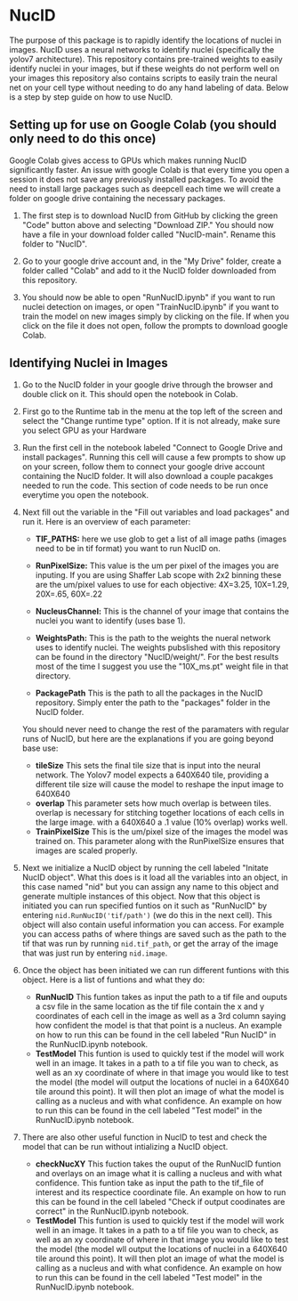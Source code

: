 # NucID
The purpose of this package is to rapidly identify the locations of nuclei in images. NucID uses a neural networks to identify nuclei 
(specifically the yolov7 architecture). This repository contains pre-trained weights to easily identify nuclei in your images, but if these weights do not
perform well on your images this repository also contains scripts to easily train the neural net on your cell type without needing to do any hand labeling of data.
Below is a step by step guide on how to use NucID.

## Setting up for use on Google Colab (you should only need to do this once)
Google Colab gives access to GPUs which makes running NucID significantly faster. An issue with google Colab is that every time you open a session
it does not save any previously installed packages. To avoid the need to install large packages such as deepcell each time we will create a folder
on google drive containing the necessary packages.

1. The first step is to download NucID from GitHub by clicking the green "Code" button above and selecting "Download ZIP." You should now have a file in your download folder called "NucID-main". Rename this folder to "NucID".

2. Go to your google drive account and, in the "My Drive" folder, create a folder called "Colab" and add to it the NucID folder downloaded from this repository.

3. You should now be able to open "RunNucID.ipynb" if you want to run nuclei detection on images, or open "TrainNucID.ipynb" if you want to train the model on new images
simply by clicking on the file. If when you click on the file it does not open, follow the prompts to download google Colab. 

## Identifying Nuclei in Images
1. Go to the NucID folder in your google drive through the browser and double click on it. This should open the notebook in Colab.

2. First go to the Runtime tab in the menu at the top left of the screen and select the "Change runtime type" option. If it is not already, make sure you select GPU as your Hardware

3. Run the first cell in the notebook labeled "Connect to Google Drive and install packages". Running this cell will cause a few prompts to show up on your screen, follow them to connect your google drive account containing the NucID folder. It will also download a couple pacakges needed to run the code. This section of code needs to be run once everytime you open the notebook.

4. Next fill out the variable in the "Fill out variables and load packages" and run it. Here is an overview of each parameter:
   
   - **TIF_PATHS:** here we use glob to get a list of all image paths (images need to be in tif format) you want to run NucID on.
   - **RunPixelSize:** This value is the um per pixel of the images you are inputing. If you are using Shaffer Lab scope with 2x2 binning these are the
um/pixel values to use for each objective: 4X=3.25, 10X=1.29, 20X=.65, 60X=.22 

   - **NucleusChannel:** This is the channel of your image that contains the nuclei you want to identify (uses base 1).
   - **WeightsPath:** This is the path to the weights the nueral network uses to identify nuclei. The weights pubslished with this repository can be found in the directory "NucID/weight/". For the best results most of the time I suggest you use the "10X_ms.pt" weight file in that directory.
   - **PackagePath** This is the path to all the packages in the NucID repository. Simply enter the path to the "packages" folder in the NucID folder.
   
   You should never need to change the rest of the paramaters with regular runs of NucID, but here are the explanations if you are going beyond base use:
   - **tileSize** This sets the final tile size that is input into the neural network. The Yolov7 model expects a 640X640 tile, providing a different tile size will cause the model to reshape the input image to 640X640
   - **overlap** This parameter sets how much overlap is between tiles. overlap is necessary for stitching together locations of each cells in the large image. with a 640X640 a .1 value (10% overlap) works well.
   - **TrainPixelSize** This is the um/pixel size of the images the model was trained on. This parameter along with the RunPixelSize ensures that images are scaled properly.
 
5. Next we initialize a NucID object by running the cell labeled "Initate NucID object". What this does is it load all the variables into an object, in this case named "nid" but you can assign any name to this object and generate multiple instances of this object. Now that this object is initiated you can run specified funtios on it such as "RunNucID" by entering `nid.RunNucID('tif/path')` (we do this in the next cell). This object will also contain useful
information you can access. For example you can access paths of where things are saved such as the path to the tif that was run by running `nid.tif_path`, or get the array of the image that was just run by entering `nid.image`.

6. Once the object has been initiated we can run different funtions with this object. Here is a list of funtions and what they do:
   - **RunNucID** This funtion takes as input the path to a tif file and ouputs a csv file in the same location as the tif file contain the x and y coordinates of each cell in the image as well as a 3rd column saying how confident the model is that that point is a nucleus. An example on how to run this can be found in the cell labeled "Run NucID" in the RunNucID.ipynb notebook.
   - **TestModel** This funtion is used to quickly test if the model will work well in an image. It takes in a path to a tif file you wan to check, as well as an xy coordinate of where in that image you would like to test the model (the model will output the locations of nuclei in a 640X640 tile around this point). It will then plot an image of what the model is calling as a nucleus and with what confidence. An example on how to run this can be found in the cell labeled "Test model" in the RunNucID.ipynb notebook.
   
7. There are also other useful function in NucID to test and check the model that can be run without intializing a NucID object.
   - **checkNucXY** This fuction takes the ouput of the RunNucID funtion and overlays on an image what it is calling a nucleus and with what confidence. This funtion take as input the path to the tif_file of interest and its respectice coordinate file. An example on how to run this can be found in the cell labeled "Check if output coodinates are correct" in the RunNucID.ipynb notebook.
   - **TestModel** This funtion is used to quickly test if the model will work well in an image. It takes in a path to a tif file you wan to check, as well as an xy coordinate of where in that image you would like to test the model (the model wll output the locations of nuclei in a 640X640 tile around this point). It will then plot an image of what the model is calling as a nucleus and with what confidence. An example on how to run this can be found in the cell labeled "Test model" in the RunNucID.ipynb notebook.
   
            

